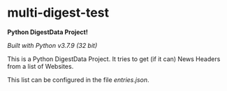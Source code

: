 # multi-digest-test
**Python DigestData Project!**

*Built with Python v3.7.9 (32 bit)*

This is a Python DigestData Project.
It tries to get (if it can) News Headers from a list of Websites.

This list can be configured in the file *entries.json*.